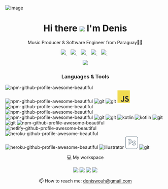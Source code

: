 ![image](https://user-images.githubusercontent.com/33464344/179369490-662956a5-8360-4130-993f-5c5cd87847d2.png)
<h1 align='center'>
  Hi there <img src="https://user-images.githubusercontent.com/1303154/88677602-1635ba80-d120-11ea-84d8-d263ba5fc3c0.gif" width="30"> I'm Denis 
</h1>
<p align='center'>
  Music Producer & Software Engineer from Paraguay👨‍💻
</p>

<p align='center'>
  <a href="https://www.linkedin.com/in/deniswou/">
    <img src="https://img.shields.io/badge/linkedin-%230077B5.svg?&style=for-the-badge&logo=linkedin&logoColor=white" />
  </a>&nbsp;&nbsp;
  <a href="https://www.behance.net/deniswou">
    <img src="https://img.shields.io/badge/behance-%230077B5.svg?&style=for-the-badge&logo=behance&logoColor=white" />
  </a>&nbsp;&nbsp;
  <a href="https://t.me/deniswou">
    <img src="https://img.shields.io/badge/telegram-%230077B5.svg?&style=for-the-badge&logo=telegram&logoColor=white" />        
  </a>&nbsp;&nbsp;
  <a href="https://open.spotify.com/artist/4YTB6kKNaJtOrh2giR9rIP">
    <img src="https://img.shields.io/badge/spotify-%6441A5.svg?&style=for-the-badge&logo=spotify&logoColor=white" />        
  </a>&nbsp;&nbsp;
  <a href="https://www.twitch.tv/deniswou">
    <img src="https://img.shields.io/badge/twitch-purple.svg?&style=for-the-badge&logo=twitch&logoColor=white" />        
  </a>&nbsp;&nbsp; 
</p>
<p align='center'>
  <a href="#"><img src="https://github-readme-stats.vercel.app/api?username=deniswou&show_icons=true&count_private=true&theme=dark" width="350"></a>
</p>

<h3 align="center">Languages & Tools</h3>   
<p align="left">
<img src="https://www.vectorlogo.zone/logos/getbootstrap/getbootstrap-icon.svg" alt="npm-github-profile-awesome-beautiful" width="40" height="40"/>
<img src="https://www.vectorlogo.zone/logos/w3_css/w3_css-icon.svg" alt="npm-github-profile-awesome-beautiful" width="40" height="40"/>
<img src="https://www.vectorlogo.zone/logos/tailwindcss/tailwindcss-icon.svg" alt="git" width="40" height="40"/>
<img src="https://www.vectorlogo.zone/logos/sass-lang/sass-lang-icon.svg" alt="git" width="40" height="40"/>
<img src="https://raw.githubusercontent.com/devicons/devicon/master/icons/javascript/javascript-original.svg" alt="javascript" width="40" height="40"/> 
<img src="https://www.vectorlogo.zone/logos/reactjs/reactjs-icon.svg" alt="npm-github-profile-awesome-beautiful" width="40" height="40"/>
<img src="https://www.vectorlogo.zone/logos/angular/angular-icon.svg" alt="npm-github-profile-awesome-beautiful" width="40" height="40"/>
<img src="https://www.vectorlogo.zone/logos/nextjs/nextjs-icon.svg" alt="npm-github-profile-awesome-beautiful" width="40" height="40"/>
<img src="https://www.vectorlogo.zone/logos/laravel/laravel-icon.svg" alt="git" width="40" height="40"/>
<img src="https://www.vectorlogo.zone/logos/nestjs/nestjs-icon.svg" alt="git" width="40" height="40"/>
<img src="https://www.vectorlogo.zone/logos/kotlinlang/kotlinlang-icon.svg" alt="kotlin" width="40" height="40"/>
<img src="https://www.vectorlogo.zone/logos/flutterio/flutterio-icon.svg" alt="kotlin" width="40" height="40"/>
<img src="https://www.vectorlogo.zone/logos/git-scm/git-scm-icon.svg" alt="git" width="40" height="40"/>
<img src="https://www.vectorlogo.zone/logos/atlassian_jira/atlassian_jira-icon.svg" alt="git" width="40" height="40"/>
<img src="https://www.vectorlogo.zone/logos/visualstudio_code/visualstudio_code-icon.svg" alt="npm-github-profile-awesome-beautiful" width="40" height="40"/>
<img src="https://www.vectorlogo.zone/logos/netlify/netlify-icon.svg" alt="netlify-github-profile-awesome-beautiful" width="40" height="40"/>
<img src="https://www.vectorlogo.zone/logos/heroku/heroku-icon.svg" alt="heroku-github-profile-awesome-beautiful" width="40" height="40"/>
<img src="https://www.vectorlogo.zone/logos/vercel/vercel-icon.svg" alt="heroku-github-profile-awesome-beautiful" width="40" height="40"/>
<img src="https://www.vectorlogo.zone/logos/adobe_illustrator/adobe_illustrator-icon.svg" alt="illustrator" width="40" height="40"/>
<img src="https://raw.githubusercontent.com/devicons/devicon/master/icons/photoshop/photoshop-line.svg" alt="photoshop" width="40" height="40"/>
<img src="https://www.vectorlogo.zone/logos/figma/figma-icon.svg" alt="git" width="40" height="40"/>
</p>  

<p align='center'>
  💻 My workspace<br/><br/>
  <img src="https://img.shields.io/badge/windows 10-blue.svg?&style=for-the-badge&logo=windows&logoColor=white" />
  <img src="https://img.shields.io/badge/i7-10700K-blue.svg?&style=for-the-badge&logo=intel&logoColor=white" />
  <img src="https://img.shields.io/badge/RAM-32GB-%230071C5.svg?&style=for-the-badge&logoColor=white" />
  <img src="https://img.shields.io/badge/Nvidia RTX-3060 TI-%2376B900.svg?&style=for-the-badge&logo=nvidia&logoColor=white" />
</p>

<p align='center'>
  📫 How to reach me: <a href='mailto:deniswouh@gmail.com'>deniswouh@gmail.com</a>
</p>
